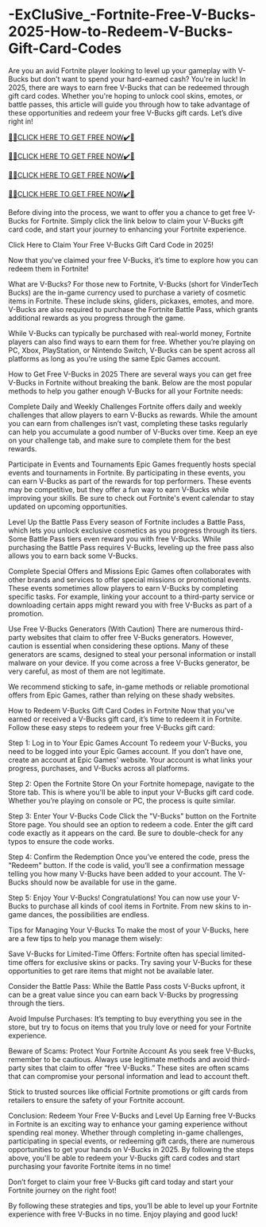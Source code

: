 # -ExCluSive_-Fortnite-Free-V-Bucks-2025-How-to-Redeem-V-Bucks-Gift-Card-Codes
Are you an avid Fortnite player looking to level up your gameplay with V-Bucks but don't want to spend your hard-earned cash? You're in luck! In 2025, there are ways to earn free V-Bucks that can be redeemed through gift card codes. Whether you're hoping to unlock cool skins, emotes, or battle passes, this article will guide you through how to take advantage of these opportunities and redeem your free V-Bucks gift cards. Let’s dive right in!

[🎁🎁CLICK HERE TO GET FREE NOW✔️🎁](https://www.aeroned.com/getmedia/99a7fc84-0d1d-4b1c-b80f-7077afdf1dde/allgiftra.html.aspx)

[🎁🎁CLICK HERE TO GET FREE NOW✔️🎁](https://www.aeroned.com/getmedia/99a7fc84-0d1d-4b1c-b80f-7077afdf1dde/allgiftra.html.aspx)

[🎁🎁CLICK HERE TO GET FREE NOW✔️🎁](https://www.aeroned.com/getmedia/99a7fc84-0d1d-4b1c-b80f-7077afdf1dde/allgiftra.html.aspx)

[🎁🎁CLICK HERE TO GET FREE NOW✔️🎁](https://www.aeroned.com/getmedia/99a7fc84-0d1d-4b1c-b80f-7077afdf1dde/allgiftra.html.aspx)

Before diving into the process, we want to offer you a chance to get free V-Bucks for Fortnite. Simply click the link below to claim your V-Bucks gift card code, and start your journey to enhancing your Fortnite experience.

Click Here to Claim Your Free V-Bucks Gift Card Code in 2025!

Now that you've claimed your free V-Bucks, it’s time to explore how you can redeem them in Fortnite!

What are V-Bucks?
For those new to Fortnite, V-Bucks (short for VinderTech Bucks) are the in-game currency used to purchase a variety of cosmetic items in Fortnite. These include skins, gliders, pickaxes, emotes, and more. V-Bucks are also required to purchase the Fortnite Battle Pass, which grants additional rewards as you progress through the game.

While V-Bucks can typically be purchased with real-world money, Fortnite players can also find ways to earn them for free. Whether you’re playing on PC, Xbox, PlayStation, or Nintendo Switch, V-Bucks can be spent across all platforms as long as you're using the same Epic Games account.

How to Get Free V-Bucks in 2025
There are several ways you can get free V-Bucks in Fortnite without breaking the bank. Below are the most popular methods to help you gather enough V-Bucks for all your Fortnite needs:

Complete Daily and Weekly Challenges
Fortnite offers daily and weekly challenges that allow players to earn V-Bucks as rewards. While the amount you can earn from challenges isn’t vast, completing these tasks regularly can help you accumulate a good number of V-Bucks over time. Keep an eye on your challenge tab, and make sure to complete them for the best rewards.

Participate in Events and Tournaments
Epic Games frequently hosts special events and tournaments in Fortnite. By participating in these events, you can earn V-Bucks as part of the rewards for top performers. These events may be competitive, but they offer a fun way to earn V-Bucks while improving your skills. Be sure to check out Fortnite's event calendar to stay updated on upcoming opportunities.

Level Up the Battle Pass
Every season of Fortnite includes a Battle Pass, which lets you unlock exclusive cosmetics as you progress through its tiers. Some Battle Pass tiers even reward you with free V-Bucks. While purchasing the Battle Pass requires V-Bucks, leveling up the free pass also allows you to earn back some V-Bucks.

Complete Special Offers and Missions
Epic Games often collaborates with other brands and services to offer special missions or promotional events. These events sometimes allow players to earn V-Bucks by completing specific tasks. For example, linking your account to a third-party service or downloading certain apps might reward you with free V-Bucks as part of a promotion.

Use Free V-Bucks Generators (With Caution)
There are numerous third-party websites that claim to offer free V-Bucks generators. However, caution is essential when considering these options. Many of these generators are scams, designed to steal your personal information or install malware on your device. If you come across a free V-Bucks generator, be very careful, as most of them are not legitimate.

We recommend sticking to safe, in-game methods or reliable promotional offers from Epic Games, rather than relying on these shady websites.

How to Redeem V-Bucks Gift Card Codes in Fortnite
Now that you've earned or received a V-Bucks gift card, it’s time to redeem it in Fortnite. Follow these easy steps to redeem your free V-Bucks gift card:

Step 1: Log in to Your Epic Games Account
To redeem your V-Bucks, you need to be logged into your Epic Games account. If you don’t have one, create an account at Epic Games' website. Your account is what links your progress, purchases, and V-Bucks across all platforms.

Step 2: Open the Fortnite Store
On your Fortnite homepage, navigate to the Store tab. This is where you'll be able to input your V-Bucks gift card code. Whether you’re playing on console or PC, the process is quite similar.

Step 3: Enter Your V-Bucks Code
Click the "V-Bucks" button on the Fortnite Store page. You should see an option to redeem a code. Enter the gift card code exactly as it appears on the card. Be sure to double-check for any typos to ensure the code works.

Step 4: Confirm the Redemption
Once you’ve entered the code, press the "Redeem" button. If the code is valid, you’ll see a confirmation message telling you how many V-Bucks have been added to your account. The V-Bucks should now be available for use in the game.

Step 5: Enjoy Your V-Bucks!
Congratulations! You can now use your V-Bucks to purchase all kinds of cool items in Fortnite. From new skins to in-game dances, the possibilities are endless.

Tips for Managing Your V-Bucks
To make the most of your V-Bucks, here are a few tips to help you manage them wisely:

Save V-Bucks for Limited-Time Offers: Fortnite often has special limited-time offers for exclusive skins or packs. Try saving your V-Bucks for these opportunities to get rare items that might not be available later.

Consider the Battle Pass: While the Battle Pass costs V-Bucks upfront, it can be a great value since you can earn back V-Bucks by progressing through the tiers.

Avoid Impulse Purchases: It’s tempting to buy everything you see in the store, but try to focus on items that you truly love or need for your Fortnite experience.

Beware of Scams: Protect Your Fortnite Account
As you seek free V-Bucks, remember to be cautious. Always use legitimate methods and avoid third-party sites that claim to offer “free V-Bucks.” These sites are often scams that can compromise your personal information and lead to account theft.

Stick to trusted sources like official Fortnite promotions or gift cards from retailers to ensure the safety of your Fortnite account.

Conclusion: Redeem Your Free V-Bucks and Level Up
Earning free V-Bucks in Fortnite is an exciting way to enhance your gaming experience without spending real money. Whether through completing in-game challenges, participating in special events, or redeeming gift cards, there are numerous opportunities to get your hands on V-Bucks in 2025. By following the steps above, you'll be able to redeem your V-Bucks gift card codes and start purchasing your favorite Fortnite items in no time!

Don’t forget to claim your free V-Bucks gift card today and start your Fortnite journey on the right foot!

By following these strategies and tips, you’ll be able to level up your Fortnite experience with free V-Bucks in no time. Enjoy playing and good luck!
